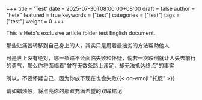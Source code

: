 +++
title = 'Test'
date = 2025-07-30T08:00:00+08:00
draft = false
author = "hetx"
featured = true
keywords = ["test"]
categories = ["test"]
tags = ["test"]
weight = 0
+++

This is Hetx's exclusive article folder test English document.

那些让痛苦转移到自己身上的人，其实只是用着最拙劣的方法帮助他人

可是世上没有绝对，哪一条路不会面临失败和怀疑，倘若一次跌倒就让人失去前行的勇气，那么你将面临着"曾在无数条路上涉足，却无法抵达终点"的事实

所以，不要怀疑自己，因为你放下现在也会失败{{< qq-emoji "托腮" >}}

请如蜡烛般，将点亮你的那双充满希望的双眸铭记
